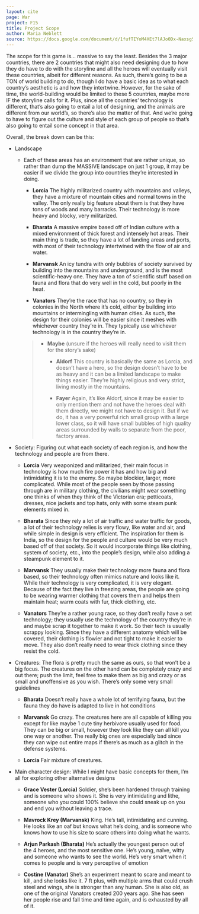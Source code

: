 ```yaml
---
layout: cite
page: War
project: F15
title: Project Scope
author: Maria Neblett
source: https://docs.google.com/document/d/1fufTIYoM4XEt7lAJo0Dx-NaxsgS-ZYNdUuGJaNDWrlY/edit?usp=sharing
---
```

The scope for this game is... massive to say the least. Besides the 3 major countries, there are 2 countries that might also need designing due to how they do have to do with the storyline and all the heroes will eventually visit these countries, albeit for different reasons. As such, there’s going to be a TON of world building to do, though I do have a basic idea as to what each country’s aesthetic is and how they intertwine. However, for the sake of time, the world-building would be limited to these 5 countries, maybe more IF the storyline calls for it. Plus, since all the countries’ technology is different, that’s also going to entail a lot of designing, and the animals are different from our world’s, so there’s also the matter of that. And we’re going to have to figure out the culture and style of each group of people so that’s also going to entail some concept in that area.

Overall, the break down can be this:

- Landscape

    - Each of these areas has an environment that are rather unique, so rather than dump the MASSIVE landscape on just 1 group, it may be easier if we divide the group into countries they’re interested in doing.

        - **Lorcia** The highly militarized country with mountains and valleys, they have a mixture of mountain cities and normal towns in the valley. The only really big feature about them is that they have tons of woods and many barracks. Their technology is more heavy and blocky, very militarized.

        - **Bharata** A massive empire based off of Indian culture with a mixed environment of thick forest and intensely hot areas. Their main thing is trade, so they have a lot of landing areas and ports, with most of their technology intertwined with the flow of air and water.

        - **Marvansk** An icy tundra with only bubbles of society survived by building into the mountains and underground, and is the most scientific-heavy one. They have a ton of scientific stuff based on fauna and flora that do very well in the cold, but poorly in the heat.

        - **Vanators** They’re the race that has no country, so they in colonies in the North where it’s cold, either by building into mountains or intermingling with human cities. As such, the design for their colonies will be easier since it meshes with whichever country they’re in. They typically use whichever technology is in the country they’re in.

        > - **Maybe** (unsure if the heroes will really need to visit them for the story’s sake)
        >
        >   - **Aldorf** This country is basically the same as Lorcia, and doesn’t have a hero, so the design doesn’t have to be as heavy and it can be a limited landscape to make things easier. They’re highly religious and very strict, living mostly in the mountains.
        >
        >   - **Fayer** Again, it’s like Aldorf, since it may be easier to only mention them and not have the heroes deal with them directly, we might not have to design it. But if we do, it has a very powerful rich small group with a large lower class, so it will have small bubbles of high quality areas surrounded by walls to separate from the poor, factory areas.

- Society: Figuring out what each society of each region is, and how the technology and people are from there.

    - **Lorcia** Very weaponized and militarized, their main focus in technology is how much fire power it has and how big and intimidating it is to the enemy. So maybe blockier, larger, more complicated. While most of the people seen by those passing through are in military clothing, the civilians might wear something one thinks of when they think of the Victorian era; petticoats, dresses, nice jackets and top hats, only with some steam punk elements mixed in.

    - **Bharata** Since they rely a lot of air traffic and water traffic for goods, a lot of their technology relies is very flowy, like water and air, and while simple in design is very efficient.  The inspiration for them is India, so the design for the people and culture would be very much based off of that society. So it would incorporate things like clothing, system of society, etc., into the people’s design, while also adding a steampunk element to it.

    - **Marvansk** They usually make their technology more fauna and flora based, so their technology often mimics nature and looks like it. While their technology is very complicated, it is very elegant. Because of the fact they live in freezing areas, the people are going to be wearing warmer clothing that covers them and helps them maintain heat; warm coats with fur, thick clothing, etc.

    - **Vanators** They’re a rather young race, so they don’t really have a set technology; they usually use the technology of the country they’re in and maybe scrap it together to make it work. So their tech is usually scrappy looking. Since they have a different anatomy which will be covered, their clothing is flowier and not tight to make it easier to move. They also don’t really need to wear thick clothing since they resist the cold.

- Creatures: The flora is pretty much the same as ours, so that won’t be a big focus. The creatures on the other hand can be completely crazy and out there; push the limit, feel free to make them as big and crazy or as small and unoffensive as you wish. There’s only some very small guidelines

    - **Bharata** Doesn’t really have a whole lot of terrifying fauna, but the fauna they do have is adapted to live in hot conditions

    - **Marvansk** Go crazy. The creatures here are all capable of killing you except for like maybe 1 cute tiny herbivore usually used for food. They can be big or small, however they look like they can all kill you one way or another. The really big ones are especially bad since they can wipe out entire maps if there’s as much as a glitch in the defense systems.

    - **Lorcia** Fair mixture of creatures.

- Main character design: While I might have basic concepts for them, I’m all for exploring other alternative designs

    - **Grace Vester (Lorcia)** Soldier, she’s been hardened through training and is someone who shows it. She is very intimidating and lithe, someone who you could 100% believe she could sneak up on you and end you without leaving a trace.

    - **Mavrock Krey (Marvansk)** King. He’s tall, intimidating and cunning. He looks like an oaf but knows what he’s doing, and is someone who knows how to use his size to scare others into doing what he wants.

    - **Arjun Parkash (Bharata)** He’s actually the youngest person out of the 4 heroes, and the most sensitive one. He’s young, naïve, witty and someone who wants to see the world. He’s very smart when it comes to people and is very perceptive of emotion

    - **Costine (Vanator)** She’s an experiment meant to scare and meant to kill, and she looks like it. 7 ft plus, with multiple arms that could crush steel and wings, she is stronger than any human. She is also old, as one of the original Vanators created 200 years ago. She has seen her people rise and fall time and time again, and is exhausted by all of it.
